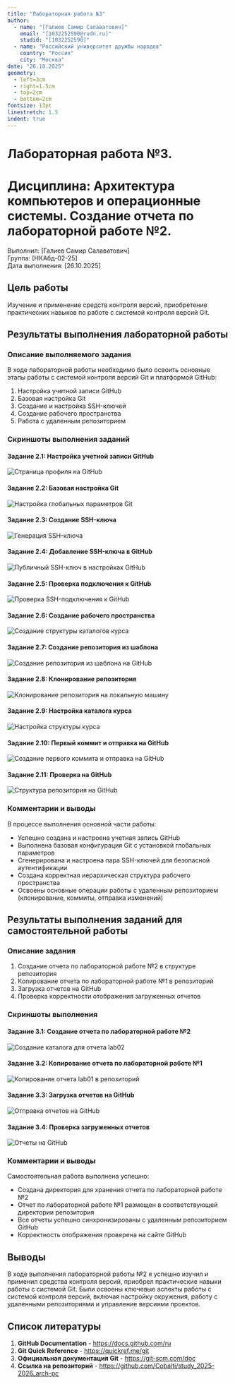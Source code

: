 ```yaml
---
title: "Лабораторная работа №3"
author: 
  - name: "[Галиев Самир Салаватович]"
    email: "[1032252590@rudn.ru]"
    studid: "[1032252590]"
  - name: "Российский университет дружбы народов"
    country: "Россия"
    city: "Москва"
date: "26.10.2025"
geometry:
  - left=3cm
  - right=1.5cm
  - top=2cm
  - bottom=2cm
fontsize: 13pt
linestretch: 1.5
indent: true
---
```


# Лабораторная работа №3. 
# Дисциплина: Архитектура компьютеров и операционные системы. Создание отчета по лабораторной работе №2.

Выполнил: [Галиев Самир Салаватович]  
Группа: [НКАбд-02-25]  
Дата выполнения: [26.10.2025]

## Цель работы

Изучение и применение средств контроля версий, приобретение практических навыков по работе с системой контроля версий Git. 

## Результаты выполнения лабораторной работы

### Описание выполняемого задания

В ходе лабораторной работы необходимо было освоить основные этапы работы с системой контроля версий Git и платформой GitHub:

1. Настройка учетной записи GitHub
2. Базовая настройка Git
3. Создание и настройка SSH-ключей
4. Создание рабочего пространства
5. Работа с удаленным репозиторием

### Скриншоты выполнения заданий

#### Задание 2.1: Настройка учетной записи GitHub
![Страница профиля на GitHub](images/lab02_step1.png)

#### Задание 2.2: Базовая настройка Git
![Настройка глобальных параметров Git](images/lab02_step2.png)

#### Задание 2.3: Создание SSH-ключа
![Генерация SSH-ключа](images/lab02_step3.png)

#### Задание 2.4: Добавление SSH-ключа в GitHub
![Публичный SSH-ключ в настройках GitHub](images/lab02_step4.png)

#### Задание 2.5: Проверка подключения к GitHub
![Проверка SSH-подключения к GitHub](images/lab02_step5.png)

#### Задание 2.6: Создание рабочего пространства
![Создание структуры каталогов курса](images/lab02_step6.png)

#### Задание 2.7: Создание репозитория из шаблона
![Создание репозитория из шаблона на GitHub](images/lab02_step7.png)

#### Задание 2.8: Клонирование репозитория
![Клонирование репозитория на локальную машину](images/lab02_step8.png)

#### Задание 2.9: Настройка каталога курса
![Настройка структуры курса](images/lab02_step9.png)

#### Задание 2.10: Первый коммит и отправка на GitHub
![Создание первого коммита и отправка на GitHub](images/lab02_step10.png)

#### Задание 2.11: Проверка на GitHub
![Структура репозитория на GitHub](images/lab02_step11.png)

### Комментарии и выводы

В процессе выполнения основной части работы:
- Успешно создана и настроена учетная запись GitHub
- Выполнена базовая конфигурация Git с установкой глобальных параметров
- Сгенерирована и настроена пара SSH-ключей для безопасной аутентификации
- Создана корректная иерархическая структура рабочего пространства
- Освоены основные операции работы с удаленным репозиторием (клонирование, коммиты, отправка изменений)

## Результаты выполнения заданий для самостоятельной работы

### Описание задания

1. Создание отчета по лабораторной работе №2 в структуре репозитория
2. Копирование отчета по лабораторной работе №1 в репозиторий
3. Загрузка отчетов на GitHub
4. Проверка корректности отображения загруженных отчетов

### Скриншоты выполнения

#### Задание 3.1: Создание отчета по лабораторной работе №2
![Создание каталога для отчета lab02](images/lab02_step12.png)

#### Задание 3.2: Копирование отчета по лабораторной работе №1
![Копирование отчета lab01 в репозиторий](images/lab02_step13.png)

#### Задание 3.3: Загрузка отчетов на GitHub
![Отправка отчетов на GitHub](images/lab02_step14.png)

#### Задание 3.4: Проверка загруженных отчетов
![Отчеты на GitHub](images/lab02_step15.png)

### Комментарии и выводы

Самостоятельная работа выполнена успешно:
- Создана директория для хранения отчета по лабораторной работе №2
- Отчет по лабораторной работе №1 размещен в соответствующей директории репозитория
- Все отчеты успешно синхронизированы с удаленным репозиторием GitHub
- Корректность отображения проверена на сайте GitHub

## Выводы

В ходе выполнения лабораторной работы №2 я успешно изучил и применил средства контроля версий, приобрел практические навыки работы с системой Git. Были освоены ключевые аспекты работы с системой контроля версий, включая настройку окружения, работу с удаленными репозиториями и управление версиями проектов.

## Список литературы

1. **GitHub Documentation** - https://docs.github.com/ru
2. **Git Quick Reference** - https://quickref.me/git
3. **Официальная документация Git** - https://git-scm.com/doc
4. **Ссылка на репозиторий** - https://github.com/Cobalti/study_2025-2026_arch-pc
